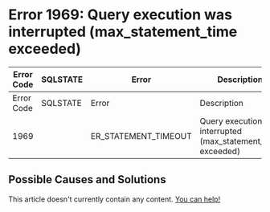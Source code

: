 
# Error 1969: Query execution was interrupted (max_statement_time exceeded)


| Error Code | SQLSTATE | Error | Description |
| --- | --- | --- | --- |
| Error Code | SQLSTATE | Error | Description |
| 1969 |  | ER_STATEMENT_TIMEOUT | Query execution was interrupted (max_statement_time exceeded) |




## Possible Causes and Solutions


This article doesn't currently contain any content. [You can help!](/kb/en/writing-and-editing-knowledge-base-articles/)

